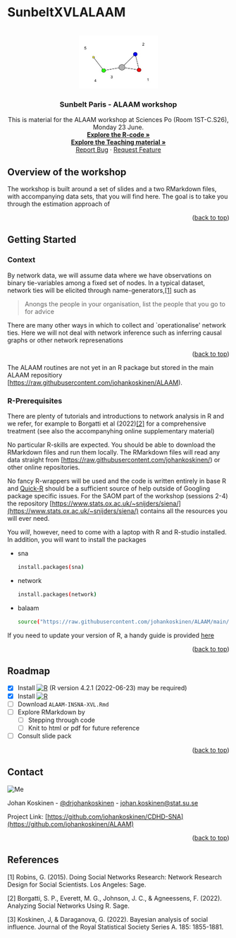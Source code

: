 # SunbeltXVLALAAM
<!-- PROJECT LOGO -->
<br />
<div align="center">
  <a href="https://github.com/johankoskinen/CHDH-SNA">
      <img src="images/smallnet.jpg" alt="Logo" width="180" height="120">
   </a>

  <h3 align="center">Sunbelt Paris - ALAAM workshop</h3>

  <p align="center">
    This is material for the ALAAM workshop at Sciences Po (Room 1ST-C.S26), Monday 23 June.
    <br />
    <a href="https://github.com/johankoskinen/SunbeltXVLALAAM/tree/main/Markdowns"><strong>Explore the R-code »</strong></a>
    <br />
     <a href="https://github.com/johankoskinen/SunbeltXVLALAAM/tree/main/Slides"><strong>Explore the Teaching material »</strong></a>
    <br />
    <a href="https://github.com/johankoskinen/SunbeltXVLALAAM/issues">Report Bug</a>
    ·
    <a href="https://github.com/johankoskinen/SunbeltXVLALAAM/issues">Request Feature</a>
  </p>
</div>


<!-- OVERVIEW -->
## Overview of the workshop

The workshop is built around a set of slides and a two RMarkdown files, with accompanying data sets, that you will find here. The goal is to take you through the estimation approach of 

<p align="right">(<a href="#readme-top">back to top</a>)</p>


<!-- GETTING STARTED -->
## Getting Started



### Context

By network data, we will assume data where we have observations on binary tie-variables among a fixed set of nodes. In a typical dataset, network ties will be elicited through name-generators,[[1]](#1) such as

> Anongs the people in your organisation, list the people that you go to for advice

There are many other ways in which to collect and `operationalise' network ties. Here we will not deal with network inference such as inferring causal graphs or other network represenations

<p align="right">(<a href="#readme-top">back to top</a>)</p>

The ALAAM routines are not yet in an R package but stored  in the main ALAAM repositiory [https://raw.githubusercontent.com/johankoskinen/ALAAM).

### R-Prerequisites

There are plenty of tutorials and introductions to network analysis in R and we refer, for example to Borgatti et al (2022)[[2]](#2) for a comprehensive treatment (see also the accompanyhing online supplementary material)

No particular R-skills are expected. You should be able to download the RMarkdown files and run them locally. The RMarkdown files will read any data straight from [https://raw.githubusercontent.com/johankoskinen/) or other online repositories.

No fancy R-wrappers will be used and the code is written entirely in base R and [Quick-R](https://www.statmethods.net/)
should be a sufficient source of help outside of Googling package specific issues. For the SAOM part of the workshop (sessions 2-4) the repository 
[https://www.stats.ox.ac.uk/~snijders/siena/](https://www.stats.ox.ac.uk/~snijders/siena/) contains all the resources you will ever need.

You *will*, however, need to come with a laptop with R and R-studio installed. In addition, you will want to install the packages
* sna
  ```sh
  install.packages(sna)
* network
  ```sh
  install.packages(network)  
  
* balaam
  ```sh
  source("https://raw.githubusercontent.com/johankoskinen/ALAAM/main/balaam.R")
  
 If you need to update your version of R, a handy guide is provided [here](https://www.linkedin.com/pulse/3-methods-update-r-rstudio-windows-mac-woratana-ngarmtrakulchol) 


<p align="right">(<a href="#readme-top">back to top</a>)</p>

<!-- ROADMAP -->
## Roadmap

- [x] Install <a href="https://cran.r-project.org/"><img src="images/Rlogo.svg" alt="R" width="25" height="25"></a> (R version 4.2.1 (2022-06-23) may be required)
- [x] Install <a href="https://posit.co/download/rstudio-desktop/"><img src="images/RStudio-Logo-Flat.png" alt="R" width="88.35" height="31.025"></a>
- [ ] Download `ALAAM-INSNA-XVL.Rmd`
- [ ] Explore RMarkdown by
    - [ ] Stepping through code
    - [ ] Knit to html or pdf for future reference
- [ ] Consult slide pack

<p align="right">(<a href="#readme-top">back to top</a>)</p>


<!-- CONTACT -->
## Contact

<img src="images/koskinen_johan.jpg" alt="Me" width="205.2" height="254.4">

Johan Koskinen - [@drjohankoskinen](https://twitter.com/drjohankoskinen) - johan.koskinen@stat.su.se

Project Link: [https://github.com/johankoskinen/CDHD-SNA](https://github.com/johankoskinen/ALAAM)

<p align="right">(<a href="#readme-top">back to top</a>)</p>

## References
<a id="1">[1]</a> 
Robins, G. (2015).
Doing Social Networks Research: Network Research Design for Social Scientists.
Los Angeles: Sage.

<a id="2">[2]</a> 
Borgatti, S. P., Everett, M. G., Johnson, J. C., & Agneessens, F. (2022).
Analyzing Social Networks Using R.
Sage.

<a id="2">[3]</a> 
Koskinen, J, & Daraganova, G. (2022).
Bayesian analysis of social influence.
Journal of the Royal Statistical Society Series A.
185: 1855-1881.
